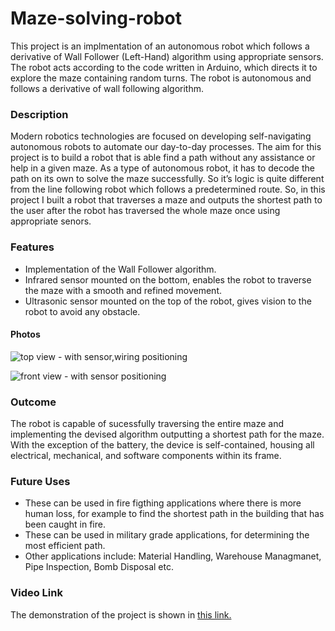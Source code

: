 # Maze-solving-robot

This project is an implmentation of an autonomous robot which follows a derivative of Wall Follower (Left-Hand) algorithm using appropriate sensors. The robot acts according to the code written in Arduino, which directs it to explore the maze containing random turns. The robot is autonomous and follows a derivative of wall following algorithm.

### Description

Modern robotics technologies are focused on developing self-navigating autonomous robots to automate our day-to-day processes. The aim for this project is to build a robot that is able find a path without any assistance or help in a given maze. As a type of autonomous robot, it has to decode the path on its own to solve the maze successfully. So it’s logic is quite different from the line following robot which follows a predetermined route. So, in this project I built a robot that traverses a maze and outputs the shortest path to the user after the robot has traversed the whole maze once using appropriate senors.

### Features

  *  Implementation of the Wall Follower algorithm.
  *  Infrared sensor mounted on the bottom, enables the robot to traverse the maze with a smooth and refined movement.
  *  Ultrasonic sensor mounted on the top of the robot, gives vision to the robot to avoid any obstacle.

    
#### Photos

  ![top view - with sensor,wiring positioning](https://user-images.githubusercontent.com/43223792/95826807-7f58c180-0d50-11eb-96d9-71b4e46ee747.png)
  
  ![front view - with sensor positioning](https://user-images.githubusercontent.com/43223792/95826738-66501080-0d50-11eb-9ba9-a22a735d2c65.png)


### Outcome

The robot is capable of sucessfully traversing the entire maze and implementing the devised algorithm outputting a shortest path for the maze. With the exception of the battery, the device is self-contained, housing all electrical, mechanical, and software components within its frame.


### Future Uses

  * These can be used in fire figthing applications where there is more human loss, for example to find the shortest path   in the building that has been caught in fire.
  * These can be used in military grade applications, for determining the most efficient path.
  * Other applications include: Material Handling, Warehouse Managmanet, Pipe Inspection, Bomb Disposal etc.


### Video Link
The demonstration of the project is shown in [this link.](https://youtu.be/tLJ_TavAOBo)
